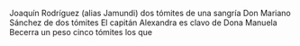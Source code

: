 Joaquín Rodríguez (alias Jamundi) dos tómites de una sangría Don Mariano Sánchez de dos tómites El capitán Alexandra es clavo de Dona Manuela Becerra un peso cinco tómites los que